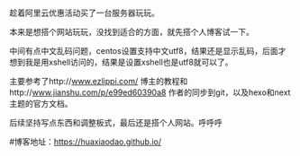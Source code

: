 #
趁着阿里云优惠活动买了一台服务器玩玩。

本来是想搭个网站玩玩，没找到适合的方面，就先搭个人博客试一下。

中间有点中文乱码问题，centos设置支持中文utf8，结果还是显示乱码，后面才想到我是用xshell访问的，结果是设置xshell也是utf8就可以了。

主要参考了http://www.ezlippi.com/ 博主的教程和http://www.jianshu.com/p/e99ed60390a8 作者的同步到git，以及hexo和next主题的官方文档。

后续坚持写点东西和调整板式，最后还是搭个人网站。呼呼呼


#博客地址：https://huaxiaodao.github.io/
